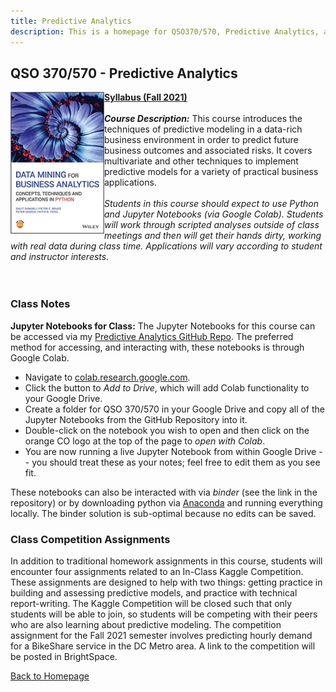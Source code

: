 ```yaml
---
title: Predictive Analytics
description: This is a homepage for QSO370/570, Predictive Analytics, at Southern New Hampshire University. The course covers predictive modeling in both the regression and classification settings. Topics covered include linear and curvi-linear regression, tree-based models, logistic regression, cross-validation, hyperparameter tuning, model assessment, and more.
---
```


## QSO 370/570 - Predictive Analytics

<img src="/SiteFiles/PredictiveAnalytics.jpg" align="left" width=150>[**Syllabus (Fall 2021)**](https://drive.google.com/file/d/1KuyfmIcD5KhI0Qz8fYGSaPFTw67udnIl/view?usp=sharing)<br/>
<br/>
***Course Description:*** This course introduces the techniques of predictive modeling in a data-rich business environment in order to predict future business outcomes and associated risks. It covers multivariate and other techniques to implement predictive models for a variety of practical business applications.<br/>
<br/>
*Students in this course should expect to use Python and Jupyter Notebooks (via Google Colab). Students will work through scripted analyses outside of class meetings and then will get their hands dirty, working with real data during class time. Applications will vary according to student and instructor interests.*<br/>
<br/><br/>

### Class Notes

**Jupyter Notebooks for Class:** The Jupyter Notebooks for this course can be accessed via my [Predictive Analytics GitHub Repo](https://github.com/agmath/PredictiveAnalytics). The preferred method for accessing, and interacting with, these notebooks is through Google Colab.  
+ Navigate to [colab.research.google.com](colab.research.google.com).
+ Click the button to *Add to Drive*, which will add Colab functionality to your Google Drive.
+ Create a folder for QSO 370/570 in your Google Drive and copy all of the Jupyter Notebooks from the GitHub Repository into it.
+ Double-click on the notebook you wish to open and then click on the orange CO logo at the top of the page to *open with Colab*.
+ You are now running a live Jupyter Notebook from within Google Drive -- you should treat these as your notes; feel free to edit them as you see fit.

These notebooks can also be interacted with via *binder* (see the link in the repository) or by downloading python via [Anaconda](https://www.anaconda.com/products/individual) and running everything locally. The binder solution is sub-optimal because no edits can be saved.

### Class Competition Assignments

In addition to traditional homework assignments in this course, students will encounter four assignments related to an In-Class Kaggle Competition. These assignments are designed to help with two things: getting practice in building and assessing predictive models, and practice with technical report-writing. The Kaggle Competition will be closed such that only students will be able to join, so students will be competing with their peers who are also learning about predictive modeling. The competition assignment for the Fall 2021 semester involves predicting hourly demand for a BikeShare service in the DC Metro area. A link to the competition will be posted in BrightSpace.

[Back to Homepage](https://agmath.github.io/)
